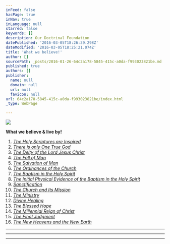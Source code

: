 ```yaml
---
inFeed: false
hasPage: true
inNav: true
inLanguage: null
starred: false
keywords: []
description: Our Doctrinal Foundation
datePublished: '2016-03-05T18:26:39.298Z'
dateModified: '2016-03-05T18:25:21.074Z'
title: 'What we believe!'
author: []
sourcePath: _posts/2016-01-26-64c2a178-5845-415c-a0da-f993023821be.md
published: true
authors: []
publisher:
  name: null
  domain: null
  url: null
  favicon: null
url: 64c2a178-5845-415c-a0da-f993023821be/index.html
_type: WebPage

---
```

![](https://s3-us-west-2.amazonaws.com/the-grid-img/p/09ad3e11275097cdee3926060a5eade4bdb80827.jpg)

**What we believe & live by!**

1. _[The Holy Scriptures are Inspired][0]_
2. _[There is only One True God][1]_
3. _[The Deity of the Lord Jesus Christ][2]_
4. _[The Fall of Man][3]_
5. _[The Salvation of Man][4]_
6. _[The Ordinances of the Church][5]_
7. _[The Baptism in the Holy Spirit][6]_
8. _[The Initial Physical Evidence of the Baptism in the Holy Spirit][7]_
9. _[Sanctification][8]_
10. _[The Church and Its Mission][9]_
11. _[The Ministry][10]_
12. _[Divine Healing][11]_
13. _[The Blessed Hope][12]_
14. _[The Millennial Reign of Christ][13]_
15. _[The Final Judgment][14]_
16. _[The New Heavens and the New Earth][15]_

****

****

****

[0]: http://www.ag.org/top/Beliefs/Statement_of_Fundamental_Truths/sft_full.cfm#1
[1]: http://www.ag.org/top/Beliefs/Statement_of_Fundamental_Truths/sft_full.cfm#2
[2]: http://www.ag.org/top/Beliefs/Statement_of_Fundamental_Truths/sft_full.cfm#3
[3]: http://www.ag.org/top/Beliefs/Statement_of_Fundamental_Truths/sft_full.cfm#4
[4]: http://www.ag.org/top/Beliefs/Statement_of_Fundamental_Truths/sft_full.cfm#5
[5]: http://www.ag.org/top/Beliefs/Statement_of_Fundamental_Truths/sft_full.cfm#6
[6]: http://www.ag.org/top/Beliefs/Statement_of_Fundamental_Truths/sft_full.cfm#7
[7]: http://www.ag.org/top/Beliefs/Statement_of_Fundamental_Truths/sft_full.cfm#8
[8]: http://www.ag.org/top/Beliefs/Statement_of_Fundamental_Truths/sft_full.cfm#9
[9]: http://www.ag.org/top/Beliefs/Statement_of_Fundamental_Truths/sft_full.cfm#10
[10]: http://www.ag.org/top/Beliefs/Statement_of_Fundamental_Truths/sft_full.cfm#11
[11]: http://www.ag.org/top/Beliefs/Statement_of_Fundamental_Truths/sft_full.cfm#12
[12]: http://www.ag.org/top/Beliefs/Statement_of_Fundamental_Truths/sft_full.cfm#13
[13]: http://www.ag.org/top/Beliefs/Statement_of_Fundamental_Truths/sft_full.cfm#14
[14]: http://www.ag.org/top/Beliefs/Statement_of_Fundamental_Truths/sft_full.cfm#15
[15]: http://www.ag.org/top/Beliefs/Statement_of_Fundamental_Truths/sft_full.cfm#16
